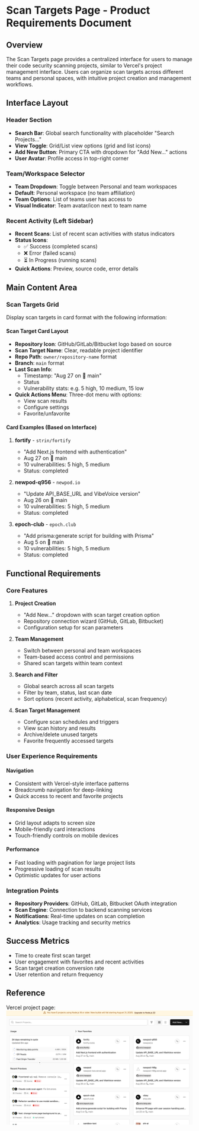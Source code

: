# Scan Targets Page - Product Requirements Document

## Overview

The Scan Targets page provides a centralized interface for users to manage their code security scanning projects, similar to Vercel's project management interface. Users can organize scan targets across different teams and personal spaces, with intuitive project creation and management workflows.

## Interface Layout

### Header Section
- **Search Bar**: Global search functionality with placeholder "Search Projects..." 
- **View Toggle**: Grid/List view options (grid and list icons)
- **Add New Button**: Primary CTA with dropdown for "Add New..." actions
- **User Avatar**: Profile access in top-right corner

### Team/Workspace Selector
- **Team Dropdown**: Toggle between Personal and team workspaces
- **Default**: Personal workspace (no team affiliation)
- **Team Options**: List of teams user has access to
- **Visual Indicator**: Team avatar/icon next to team name

### Recent Activity (Left Sidebar)
- **Recent Scans**: List of recent scan activities with status indicators
- **Status Icons**: 
  - ✅ Success (completed scans)
  - ❌ Error (failed scans) 
  - ⏳ In Progress (running scans)
- **Quick Actions**: Preview, source code, error details

## Main Content Area

### Scan Targets Grid
Display scan targets in card format with the following information:

#### Scan Target Card Layout
- **Repository Icon**: GitHub/GitLab/Bitbucket logo based on source
- **Scan Target Name**: Clear, readable project identifier
- **Repo Path**: `owner/repository-name` format
- **Branch**: `main` format
- **Last Scan Info**: 
  - Timestamp: "Aug 27 on 🌿 main" 
  - Status
  - Vulnerability stats: e.g. 5 high, 10 medium, 15 low
- **Quick Actions Menu**: Three-dot menu with options:
  - View scan results
  - Configure settings  
  - Favorite/unfavorite

#### Card Examples (Based on Interface)
1. **fortify** - `strin/fortify`
   - "Add Next.js frontend with authentication"
   - Aug 27 on 🌿 main
   - 10 vulnerabilities: 5 high, 5 medium
   - Status: completed

1. **newpod-q956** - `newpod.io`  
   - "Update API_BASE_URL and VibeVoice version"
   - Aug 26 on 🌿 main
   - 10 vulnerabilities: 5 high, 5 medium
   - Status: completed

2. **epoch-club** - `epoch.club`
   - "Add prisma:generate script for building with Prisma" 
   - Aug 5 on 🌿 main
   - 10 vulnerabilities: 5 high, 5 medium
   - Status: completed

## Functional Requirements

### Core Features
1. **Project Creation**
   - "Add New..." dropdown with scan target creation option
   - Repository connection wizard (GitHub, GitLab, Bitbucket)
   - Configuration setup for scan parameters

2. **Team Management**
   - Switch between personal and team workspaces
   - Team-based access control and permissions
   - Shared scan targets within team context

3. **Search and Filter**
   - Global search across all scan targets
   - Filter by team, status, last scan date
   - Sort options (recent activity, alphabetical, scan frequency)

4. **Scan Target Management**
   - Configure scan schedules and triggers
   - View scan history and results
   - Archive/delete unused targets
   - Favorite frequently accessed targets

### User Experience Requirements

#### Navigation
- Consistent with Vercel-style interface patterns
- Breadcrumb navigation for deep-linking
- Quick access to recent and favorite projects

#### Responsive Design
- Grid layout adapts to screen size
- Mobile-friendly card interactions
- Touch-friendly controls on mobile devices

#### Performance
- Fast loading with pagination for large project lists
- Progressive loading of scan results
- Optimistic updates for user actions

### Integration Points
- **Repository Providers**: GitHub, GitLab, Bitbucket OAuth integration
- **Scan Engine**: Connection to backend scanning services
- **Notifications**: Real-time updates on scan completion
- **Analytics**: Usage tracking and security metrics

## Success Metrics
- Time to create first scan target
- User engagement with favorites and recent activities
- Scan target creation conversion rate
- User retention and return frequency

## Reference 

Vercel project page:
![alt text](image.png)